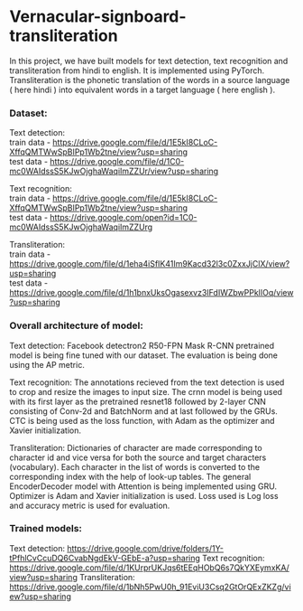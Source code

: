 # Vernacular-signboard-transliteration

In this project, we have built models for text detection, text recognition and transliteration from hindi to english. It is implemented using PyTorch. Transliteration is the phonetic translation of the words in a source language ( here hindi ) into equivalent words in a target language ( here english ). 


### Dataset: 

Text detection:                                                                                
train data - https://drive.google.com/file/d/1E5kI8CLoC-XffqQMTWwSpBIPp1Wb2tne/view?usp=sharing       
test data - https://drive.google.com/file/d/1C0-mc0WAIdssS5KJwOjghaWaqiImZZUr/view?usp=sharing    

Text recognition:                                                                               
train data - https://drive.google.com/file/d/1E5kI8CLoC-XffqQMTWwSpBIPp1Wb2tne/view?usp=sharing     
test data - https://drive.google.com/open?id=1C0-mc0WAIdssS5KJwOjghaWaqiImZZUrg     

Transliteration:     
train data - https://drive.google.com/file/d/1eha4iSfIK41Im9Kacd32l3c0ZxxJjClX/view?usp=sharing       
test data - https://drive.google.com/file/d/1h1bnxUksOgasexvz3IFdIWZbwPPklIOq/view?usp=sharing    


### Overall architecture of model:

Text detection:
Facebook detectron2 R50-FPN Mask R-CNN pretrained model is being fine tuned with our dataset. The evaluation is being done using the AP metric.

Text recognition:
The annotations recieved from the text detection is used to crop and resize the images to input size. 
The crnn model is being used with its first layer as the pretrained resnet18 followed by 2-layer CNN consisting of Conv-2d and BatchNorm and at last followed by the GRUs.
CTC is being used as the loss function, with Adam as the optimizer and Xavier initialization.

Transliteration:
Dictionaries of character are made corresponding to character id and vice versa for both the source and target characters (vocabulary). 
Each character in the list of words is converted to the corresponding index with the help of look-up tables.
The general EncoderDecoder model with Attention is being implemented using GRU. Optimizer is Adam and Xavier initialization is used.
Loss used is Log loss and accuracy metric is used for evaluation.

### Trained models:
Text detection: https://drive.google.com/drive/folders/1Y-tPfhlCvCcuDQ6CvabNgdEkV-GEbE-a?usp=sharing
Text recognition: https://drive.google.com/file/d/1KUrprUKJqs6tEEqHObQ6s7QkYXEymxKA/view?usp=sharing
Transliteration: https://drive.google.com/file/d/1bNh5PwU0h_91EviU3Csq2GtOrQExZKZg/view?usp=sharing
